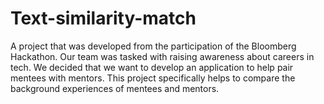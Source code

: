 # Text-similarity-match
A project that was developed from the participation of the Bloomberg Hackathon. Our team was tasked with raising awareness about careers in tech. We decided that we want to develop an application to help pair mentees with mentors. This project specifically helps to compare the background experiences of mentees and mentors.
